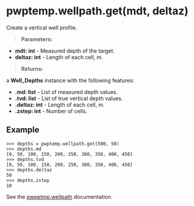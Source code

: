 # pwptemp.wellpath.get(mdt, deltaz) #

Create a vertical well profile.

> **Parameters:** 
* **mdt: int** - Measured depth of the target.
* **deltaz: int** - Length of each cell, m.

> **Returns:** 

a **Well_Depths** instance with the following features:
* **.md: list** - List of measured depth values.
* **.tvd: list** - List of true vertical depth values.
* **.deltaz: int** - Length of each cell, m.
* **.zstep: int** - Number of cells.

## Example ##

```
>>> depths = pwptemp.wellpath.get(500, 50)
>>> depths.md
[0, 50, 100, 150, 200, 250, 300, 350, 400, 450]
>>> depths.tvd
[0, 50, 100, 150, 200, 250, 300, 350, 400, 450]
>>> depths.deltaz
50
>>> depths.zstep
10
```

See the [pwpetmp.wellpath](https://github.com/pro-well-plan/pwptemp/blob/master/docs/pwptemp.wellpath.md) documentation.
